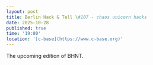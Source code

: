 ```yaml
---
layout: post
title: Berlin Hack & Tell \#107 - chaos unicorn hacks
date: 2025-10-28
published: true
time: '19:00'
location: '[c-base](https://www.c-base.org)'
---
```


The upcoming edition of BHNT.